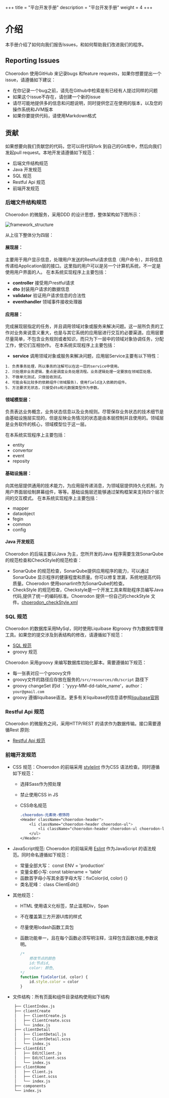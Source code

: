 +++
title = "平台开发手册"
description = "平台开发手册"
weight = 4
+++

# 介绍

本手册介绍了如何向我们报告Issues，和如何帮助我们改进我们的程序。

## Reporting Issues

Choerodon 使用GitHub 来记录bugs 和feature requests，如果你想要提出一个issue，请遵循如下建议：

* 在你记录一个bug之前，请先在Github中检索是有已经有人提过同样的问题
* 如果这个issue不存在，请创建一个新的issue
* 请尽可能地提供多的信息和问题说明，同时提供您正在使用的版本，以及您的操作系统和JVM版本
* 如果你要提供代码，请使用Markdown格式

## 贡献

如果想要向我们贡献您的代码，您可以将代码fork 到自己的Git库中，然后向我们发起pull request。本地开发请遵循如下规范：

* 后端文件结构规范
* Java 开发规范
* SQL 规范
* Restful Api 规范
* 前端开发规范

### 后端文件结构规范

Choerodon 的微服务，采用DDD 的设计思想，整体架构如下图所示：

![framework_structure](/cimg/framework_structure.jpg)

从上往下整体分为四层：

#### 展现层：
主要用于用户显示信息，处理用户发送的Restful请求信息（用户命令），并将信息传递给Application层的接口。这里指的用户可以是另一个计算机系统，不一定是使用用户界面的人。
在本系统实现程序上主要包括：

- **controller**  接受用户restful请求
- **dto** 封装用户请求的数据信息
- **validator** 验证用户请求信息的合法性
- **eventhandler** 领域事件接收处理器

#### 应用层：
完成展现层指定的任务，并且调用领域对象或服务来解决问题。这一层所负责的工作对业务来说意义重大，也是与其它系统的应用层进行交互的必要渠道。应用层要尽量简单，不包含业务规则或者知识，而只为下一层中的领域对象协调任务，分配工作，使它们互相协作。
在本系统实现程序上主要包括：

- **service**  调用领域对象或服务来解决问题，应用层Service主要有以下特性：

```
1. 负责事务处理，所以事务的注解可以在这一层的service中使用。
2. 只处理非业务逻辑，重点是调度业务处理流程。业务逻辑处理一定要放在领域层处理。
3. 不做单元测试，只做验收测试。
4. 可能会有比较多的依赖组件(领域服务)，使用field注入依赖的组件。
5. 方法要求无状态，只接受dto和元数据类型作为参数。
```

#### 领域模型层：

负责表达业务概念，业务状态信息以及业务规则。尽管保存业务状态的技术细节是由基础设施层实现的，但是反映业务情况的状态是由本层控制并且使用的。领域层是业务软件的核心，领域模型位于这一层。

在本系统实现程序上主要包括：
- entity
- convertor
- event
- reposity

#### 基础设施层：
向其他层提供通用的技术能力，为应用层传递消息，为领域层提供持久化机制，为用户界面层绘制屏幕组件，等等。基础设施层还能够通过架构框架来支持四个层次间的交互模式。
在本系统实现程序上主要包括：
- mapper
- dataobject
- fegin
- common
- config

#### Java 开发规范

Choerodon 的后端主要以Java 为主，您所开发的Java 程序需要生效SonarQube的规范检查和CheckStyle的规范检查：

* SonarQube 的规范检查，SonarQube提供应用程序的能力，可以通过SonarQube 显示程序的健康程度和质量。你可以修复泄漏，系统地提高代码质量。Choerodon 使用sonarlint作为SonarQube的检查。
* CheckStyle 的规范检查，Checkstyle是一个开发工具来帮助程序员编写Java代码,提供了统一的编码标准。Choerodon 提供一份自己的checkStyle 文件。[choerodon_checkStyle.xml](https://choerodon.io/gitlab/io.choerodon/coding_guidelines/raw/master/checkConfigure/choerodon_checks.xml)

### SQL 规范

Choerodon 的数据库采用MySql，同时使用Liquibase 和groovy 作为数据库管理工具。如果您的提交涉及到表结构的修改，请遵循如下规范：

* [SQL 规范](./sql)
* groovy 规范

Choerodon 采用groovy 来编写数据库初始化脚本。需要遵循如下规范：

* 每一张表对应一个groovy文件
* groovy文件的路径应存放在服务的`/src/resources/db/script` 路径下
* groovy changeSet 的id ：'yyyy-MM-dd-table_name'，author：`your@gmail.com`
* groovy 遵循liquibase语法。更多有关liquibase的信息请参照[liquibase官网](http://www.liquibase.org/)

### Restful Api 规范

Choerodon 的微服务之间，采用HTTP/REST 的请求作为数据传输。接口需要遵循Rest 原则:

* [Restful Api 规范](./restful)

### 前端开发规范

* CSS 规范：Choerodon 的前端采用 [stylelint](https://github.com/stylelint/stylelint-config-standard) 作为CSS 语法检查。同时遵循如下规范：
    * 选择Sass作为预处理
    * 禁止使用CSS in JS
    * CSS命名规范

        ``` CSS
        .choerodon-元素块-修饰符
        <Header className="choerodon-header">
            <li className="choerodon-header choerodon-ul">
                <li className="choerodon-header choerodon-ul choerodon-li-lg">test</li>
            </ul>
        </Header>
        ```

* JavaScript规范: Choerodon 的前端采用 [Eslint](https://eslint.org) 作为JavaScript 的语法规范。同时命名遵循如下规范：
    * 常量全部大写： const ENV = 'production'
    * 变量全都小写: const tablename = 'table'
    * 函数首字母小写其余首字母大写：fixColor(id, color) {}
    * 类名驼峰： class ClientEdit{}

* 其他规范：
    * HTML 使用语义化标签，禁止滥用Div，Span
    * 不在覆盖第三方开源UI库的样式
    * 尽量使用lodash函数工具包
    * 函数功能单一，且在每个函数必须写明注释，注释包含函数功能,参数说明。 

        ``` javascript
        /*
            修改节点的颜色
            id:节点id,
            color: 颜色,
        */
        function fixColor(id, color) {
            id.style.color = color
        }
        ```

* 文件结构：所有页面和组件目录结构使用如下结构
``` bash
    ├── ClientIndex.js
    ├── clientCreate
    │   ├── ClientCreate.js
    │   ├── ClientCreate.scss
    │   └── index.js
    ├── clientDetail
    │   ├── ClientDetail.js
    │   ├── ClientDetail.scss
    │   └── index.js
    ├── clientEdit
    │   ├── EditClient.js
    │   ├── EditClient.scss
    │   └── index.js
    ├── clientHome
    │   ├── Client.js
    │   ├── Client.scss
    │   └── index.js
    ├── components
    └── index.js
```